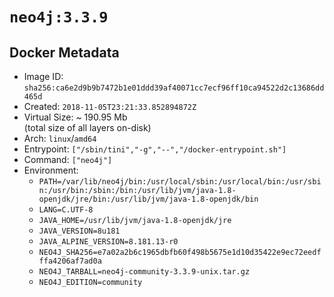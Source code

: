 # `neo4j:3.3.9`

## Docker Metadata

- Image ID: `sha256:ca6e2d9b9b7472b1e01ddd39af40071cc7ecf96ff10ca94522d2c13686dd465d`
- Created: `2018-11-05T23:21:33.852894872Z`
- Virtual Size: ~ 190.95 Mb  
  (total size of all layers on-disk)
- Arch: `linux`/`amd64`
- Entrypoint: `["/sbin/tini","-g","--","/docker-entrypoint.sh"]`
- Command: `["neo4j"]`
- Environment:
  - `PATH=/var/lib/neo4j/bin:/usr/local/sbin:/usr/local/bin:/usr/sbin:/usr/bin:/sbin:/bin:/usr/lib/jvm/java-1.8-openjdk/jre/bin:/usr/lib/jvm/java-1.8-openjdk/bin`
  - `LANG=C.UTF-8`
  - `JAVA_HOME=/usr/lib/jvm/java-1.8-openjdk/jre`
  - `JAVA_VERSION=8u181`
  - `JAVA_ALPINE_VERSION=8.181.13-r0`
  - `NEO4J_SHA256=e7a02a2b6c1965dbfb60f498b5675e1d10d35422e9ec72eedfffa4206af7ad0a`
  - `NEO4J_TARBALL=neo4j-community-3.3.9-unix.tar.gz`
  - `NEO4J_EDITION=community`
